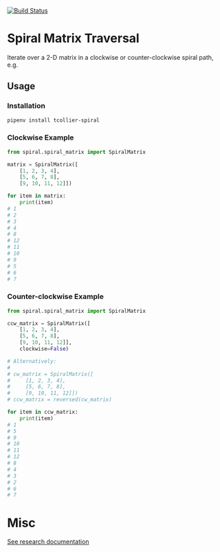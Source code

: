 [![Build Status](https://travis-ci.org/tcollier/spiral.svg?branch=master)](https://travis-ci.org/tcollier/spiral)

# Spiral Matrix Traversal

Iterate over a 2-D matrix in a clockwise or counter-clockwise spiral path, e.g.

## Usage

### Installation

```bash
pipenv install tcollier-spiral
```

### Clockwise Example

```python
from spiral.spiral_matrix import SpiralMatrix

matrix = SpiralMatrix([
    [1, 2, 3, 4],
    [5, 6, 7, 8],
    [9, 10, 11, 12]])

for item in matrix:
    print(item)
# 1
# 2
# 3
# 4
# 8
# 12
# 11
# 10
# 9
# 5
# 6
# 7
```

### Counter-clockwise Example

```python
from spiral.spiral_matrix import SpiralMatrix

ccw_matrix = SpiralMatrix([
    [1, 2, 3, 4],
    [5, 6, 7, 8],
    [9, 10, 11, 12]],
    clockwise=False)

# Alternatively:
#
# cw_matrix = SpiralMatrix([
#     [1, 2, 3, 4],
#     [5, 6, 7, 8],
#     [9, 10, 11, 12]])
# ccw_matrix = reversed(cw_matrix)

for item in ccw_matrix:
    print(item)
# 1
# 5
# 9
# 10
# 11
# 12
# 8
# 4
# 3
# 2
# 6
# 7
```

# Misc

[See research documentation](docs/research.md)
